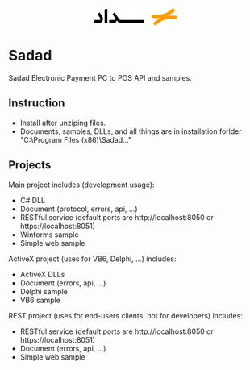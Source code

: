 <p align="center"> <img src="logo.png" /> </p>

# Sadad
Sadad Electronic Payment PC to POS API and samples.

## Instruction
 - Install after unziping files.
 - Documents, samples, DLLs, and all things are in installation forlder "C:\Program Files (x86)\Sadad\..."

## Projects
Main project includes (development usage):
 - C# DLL
 - Document (protocol, errors, api, ...)
 - RESTful service (default ports are http://localhost:8050 or https://localhost:8051)
 - Winforms sample
 - Simple web sample

ActiveX project (uses for VB6, Delphi, ...) includes:
 - ActiveX DLLs
 - Document (errors, api, ...)
 - Delphi sample
 - VB6 sample

REST project (uses for end-users clients, not for developers) includes:
 - RESTful service (default ports are http://localhost:8050 or https://localhost:8051)
 - Document (errors, api, ...)
 - Simple web sample

